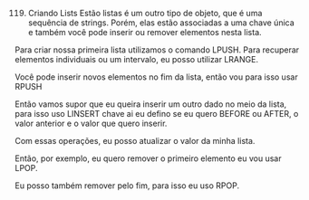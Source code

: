 119. Criando Lists
Estão listas é um outro tipo de objeto, que é uma sequência de strings.
Porém, elas estão associadas a uma chave única e também você pode inserir ou remover elementos nesta lista.

Para criar nossa primeira lista utilizamos o comando LPUSH.
Para recuperar elementos individuais ou um intervalo, eu posso utilizar LRANGE.

Você pode inserir novos elementos no fim da lista, então vou para isso usar RPUSH

Então vamos supor que eu queira inserir um outro dado no meio da lista, para isso uso LINSERT chave  ai eu defino se eu quero BEFORE ou AFTER, o valor anterior e o valor que quero inserir.

Com essas operações, eu posso atualizar o valor da minha lista.

Então, por exemplo, eu quero remover o primeiro elemento eu vou usar LPOP.

Eu posso também remover pelo fim,  para isso eu uso RPOP.
